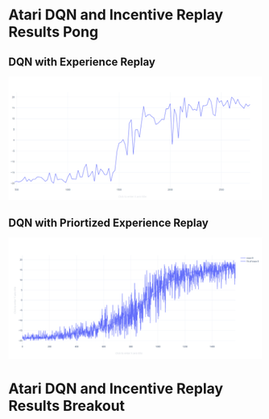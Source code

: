 # Atari DQN and Incentive Replay Results Pong

## DQN with Experience Replay
![DQN](images/dqn.png)

## DQN with Priortized Experience Replay
![DQN](images/dqn-per.png)

# Atari DQN and Incentive Replay Results Breakout
